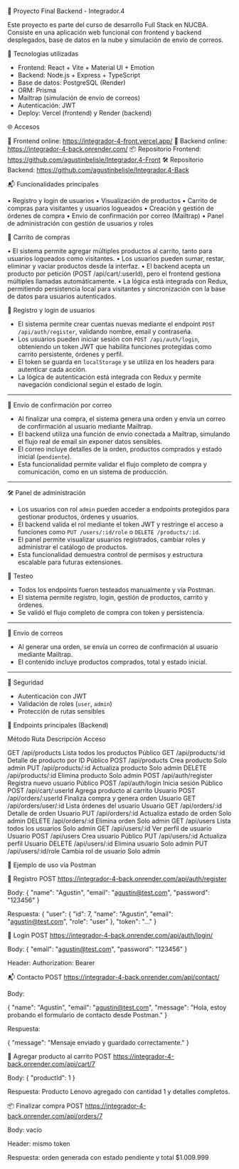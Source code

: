 🧪 Proyecto Final Backend - Integrador.4

Este proyecto es parte del curso de desarrollo Full Stack en NUCBA. 
Consiste en una aplicación web funcional con frontend y backend desplegados, base de datos en la nube y simulación de envío de correos.

🚀 Tecnologías utilizadas

- Frontend: React + Vite + Material UI + Emotion
- Backend: Node.js + Express + TypeScript
- Base de datos: PostgreSQL (Render)
- ORM: Prisma
- Mailtrap (simulación de envío de correos)
- Autenticación: JWT
- Deploy: Vercel (frontend) y Render (backend)

🌐 Accesos

🔗 Frontend online: https://integrador-4-front.vercel.app/
🔗 Backend online: https://integrador-4-back.onrender.com/
📦 Repositorio Frontend: https://github.com/agustinbelisle/Integrador.4-Front
🛠️ Repositorio Backend: https://github.com/agustinbelisle/Integrador.4-Back

📬 Funcionalidades principales

• Registro y login de usuarios
• Visualización de productos
• Carrito de compras para visitantes y usuarios logueados
• Creación y gestión de órdenes de compra
• Envío de confirmación por correo (Mailtrap)
• Panel de administración con gestión de usuarios y roles


🛒 Carrito de compras

• El sistema permite agregar múltiples productos al carrito, tanto para usuarios logueados como visitantes.
• Los usuarios pueden sumar, restar, eliminar y vaciar productos desde la interfaz.
• El backend acepta un producto por petición (POST /api/cart/:userId), pero el frontend gestiona múltiples llamadas automáticamente.
• La lógica está integrada con Redux, permitiendo persistencia local para visitantes y sincronización con la base de datos para usuarios autenticados.


🔐 Registro y login de usuarios

- El sistema permite crear cuentas nuevas mediante el endpoint `POST /api/auth/register`, validando nombre, email y contraseña.
- Los usuarios pueden iniciar sesión con `POST /api/auth/login`, obteniendo un token JWT que habilita funciones protegidas como carrito persistente, órdenes y perfil.
- El token se guarda en `localStorage` y se utiliza en los headers para autenticar cada acción.
- La lógica de autenticación está integrada con Redux y permite navegación condicional según el estado de login.

---

📧 Envío de confirmación por correo

- Al finalizar una compra, el sistema genera una orden y envía un correo de confirmación al usuario mediante Mailtrap.
- El backend utiliza una función de envío conectada a Mailtrap, simulando el flujo real de email sin exponer datos sensibles.
- El correo incluye detalles de la orden, productos comprados y estado inicial (`pendiente`).
- Esta funcionalidad permite validar el flujo completo de compra y comunicación, como en un sistema de producción.

---

🛠️ Panel de administración

- Los usuarios con rol `admin` pueden acceder a endpoints protegidos para gestionar productos, órdenes y usuarios.
- El backend valida el rol mediante el token JWT y restringe el acceso a funciones como `PUT /users/:id/role` o `DELETE /products/:id`.
- El panel permite visualizar usuarios registrados, cambiar roles y administrar el catálogo de productos.
- Esta funcionalidad demuestra control de permisos y estructura escalable para futuras extensiones.


🧪 Testeo

- Todos los endpoints fueron testeados manualmente y vía Postman.
- El sistema permite registro, login, gestión de productos, carrito y órdenes.
- Se validó el flujo completo de compra con token y persistencia.

---

📧 Envío de correos

- Al generar una orden, se envía un correo de confirmación al usuario mediante Mailtrap.
- El contenido incluye productos comprados, total y estado inicial.

---

🔐 Seguridad

- Autenticación con JWT
- Validación de roles (`user`, `admin`)
- Protección de rutas sensibles

📡 Endpoints principales (Backend)

Método			             Ruta												Descripción												      Acceso

GET									/api/products			  						Lista todos los productos								Público
GET									/api/products/:id								Detalle de producto por ID							Público
POST								/api/products			 						  Crea producto							  						Solo admin
PUT									/api/products/:id								Actualiza producto											Solo admin
DELETE							/api/products/:id								Elimina producto											  Solo admin
POST								/api/auth/register							Registra nuevo usuario									Público
POST								/api/auth/login									Inicia sesión							     				  Público
POST								/api/cart/:userId								Agrega producto al carrito							Usuario
POST								/api/orders/:userId							Finaliza compra y genera orden					Usuario
GET									/api/orders/user/:id					  Lista órdenes del usuario								Usuario
GET									/api/orders/:id									Detalle de orden						    				Usuario
PUT									/api/orders/:id									Actualiza estado de orden								Solo admin
DELETE							/api/orders/:id									Elimina orden													  Solo admin
GET									/api/users										  Lista todos los usuarios								Solo admin
GET									/api/users/:id									Ver perfil de usuario										Usuario
POST								/api/users										  Crea usuario													  Público
PUT									/api/users/:id									Actualiza perfil												Usuario
DELETE							/api/users/:id									Elimina usuario													Solo admin
PUT									/api/users/:id/role							Cambia rol de usuario										Solo admin


🧪 Ejemplo de uso vía Postman

🔐 Registro
POST https://integrador-4-back.onrender.com/api/auth/register

Body:
{ "name": "Agustin", "email": "agustin@test.com", "password": "123456" }

Respuesta:
{ "user": { "id": 7, "name": "Agustin", "email": "agustin@test.com", "role": "user" }, "token": "..." }

🔑 Login
POST https://integrador-4-back.onrender.com/api/auth/login/

Body:
{ "email": "agustin@test.com", "password": "123456" }

Header:
Authorization: Bearer <TOKEN>

📬 Contacto
POST https://integrador-4-back.onrender.com/api/contact/

Body:

{
  "name": "Agustin",
  "email": "agustin@test.com",
  "message": "Hola, estoy probando el formulario de contacto desde Postman."
}

Respuesta:

{
  "message": "Mensaje enviado y guardado correctamente."
}


🛒 Agregar producto al carrito
POST https://integrador-4-back.onrender.com/api/cart/7

Body:
{ "productId": 1 }

Respuesta:
Producto Lenovo agregado con cantidad 1 y detalles completos.

📦 Finalizar compra
POST https://integrador-4-back.onrender.com/api/orders/7

Body: vacío

Header: mismo token

Respuesta: orden generada con estado pendiente y total $1.009.999

